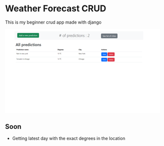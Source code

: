 # Weather Forecast CRUD

This is my beginner crud app made with django



![alt text](main.png)


## Soon
- Getting latest day with the exact degrees in the location






